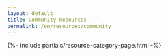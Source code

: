 ```yaml
---
layout: default
title: Community Resources
permalink: /en/resources/community
---
```



{%- include partials/resource-category-page.html -%}

